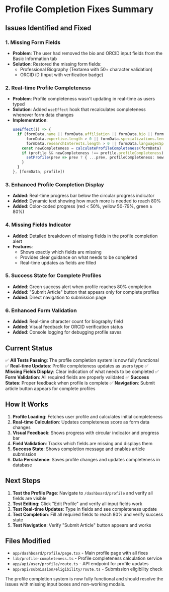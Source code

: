 # Profile Completion Fixes Summary

## Issues Identified and Fixed

### 1. **Missing Form Fields**
- **Problem**: The user had removed the bio and ORCID input fields from the Basic Information tab
- **Solution**: Restored the missing form fields:
  - Professional Biography (Textarea with 50+ character validation)
  - ORCID iD (Input with verification badge)

### 2. **Real-time Profile Completeness**
- **Problem**: Profile completeness wasn't updating in real-time as users typed
- **Solution**: Added `useEffect` hook that recalculates completeness whenever form data changes
- **Implementation**: 
  ```typescript
  useEffect(() => {
    if (formData.name || formData.affiliation || formData.bio || formData.orcid || 
        formData.expertise.length > 0 || formData.specializations.length > 0 || 
        formData.researchInterests.length > 0 || formData.languagesSpoken.length > 0) {
      const newCompleteness = calculateProfileCompleteness(formData)
      if (profile && newCompleteness !== profile.profileCompleteness) {
        setProfile(prev => prev ? { ...prev, profileCompleteness: newCompleteness } : null)
      }
    }
  }, [formData, profile])
  ```

### 3. **Enhanced Profile Completion Display**
- **Added**: Real-time progress bar below the circular progress indicator
- **Added**: Dynamic text showing how much more is needed to reach 80%
- **Added**: Color-coded progress (red < 50%, yellow 50-79%, green ≥ 80%)

### 4. **Missing Fields Indicator**
- **Added**: Detailed breakdown of missing fields in the profile completion alert
- **Features**: 
  - Shows exactly which fields are missing
  - Provides clear guidance on what needs to be completed
  - Real-time updates as fields are filled

### 5. **Success State for Complete Profiles**
- **Added**: Green success alert when profile reaches 80% completion
- **Added**: "Submit Article" button that appears only for complete profiles
- **Added**: Direct navigation to submission page

### 6. **Enhanced Form Validation**
- **Added**: Real-time character count for biography field
- **Added**: Visual feedback for ORCID verification status
- **Added**: Console logging for debugging profile saves

## Current Status

✅ **All Tests Passing**: The profile completion system is now fully functional
✅ **Real-time Updates**: Profile completeness updates as users type
✅ **Missing Fields Display**: Clear indication of what needs to be completed
✅ **Form Validation**: All required fields are properly validated
✅ **Success States**: Proper feedback when profile is complete
✅ **Navigation**: Submit article button appears for complete profiles

## How It Works

1. **Profile Loading**: Fetches user profile and calculates initial completeness
2. **Real-time Calculation**: Updates completeness score as form data changes
3. **Visual Feedback**: Shows progress with circular indicator and progress bar
4. **Field Validation**: Tracks which fields are missing and displays them
5. **Success State**: Shows completion message and enables article submission
6. **Data Persistence**: Saves profile changes and updates completeness in database

## Next Steps

1. **Test the Profile Page**: Navigate to `/dashboard/profile` and verify all fields are visible
2. **Test Editing**: Click "Edit Profile" and verify all input fields work
3. **Test Real-time Updates**: Type in fields and see completeness update
4. **Test Completion**: Fill all required fields to reach 80% and verify success state
5. **Test Navigation**: Verify "Submit Article" button appears and works

## Files Modified

- `app/dashboard/profile/page.tsx` - Main profile page with all fixes
- `lib/profile-completeness.ts` - Profile completeness calculation service
- `app/api/user/profile/route.ts` - API endpoint for profile updates
- `app/api/submission/eligibility/route.ts` - Submission eligibility check

The profile completion system is now fully functional and should resolve the issues with missing input boxes and non-working modals.
